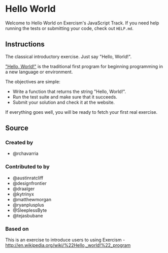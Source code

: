 # Hello World

Welcome to Hello World on Exercism's JavaScript Track.
If you need help running the tests or submitting your code, check out `HELP.md`.

## Instructions

The classical introductory exercise. Just say "Hello, World!".

["Hello, World!"](http://en.wikipedia.org/wiki/%22Hello,_world!%22_program) is
the traditional first program for beginning programming in a new language
or environment.

The objectives are simple:

- Write a function that returns the string "Hello, World!".
- Run the test suite and make sure that it succeeds.
- Submit your solution and check it at the website.

If everything goes well, you will be ready to fetch your first real exercise.

## Source

### Created by

- @rchavarria

### Contributed to by

- @austinratcliff
- @designfrontier
- @draalger
- @kytrinyx
- @matthewmorgan
- @ryanplusplus
- @SleeplessByte
- @tejasbubane

### Based on

This is an exercise to introduce users to using Exercism - http://en.wikipedia.org/wiki/%22Hello,_world!%22_program
